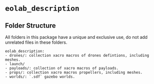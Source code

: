 # `eolab_description`

## Folder Structure

All folders in this package have a unique and exclusive use, do not add unrelated files in these folders.

```plain
eolab_description:
- drones/: collection xacro macros of drones defintions, including meshes.
- launch/
- payloads/: collection of xacro macros of payloads.
- props/: collection xacro macros propellers, including meshes.
- worlds/: `.sdf` gazebo worlds.
```
